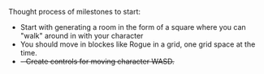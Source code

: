 Thought process of milestones to start:
- Start with generating a room in the form of a square where you can "walk" around in with your character
- You should move in blockes like Rogue in a grid, one grid space at the time.
- ~~- Create controls for moving character WASD.~~

